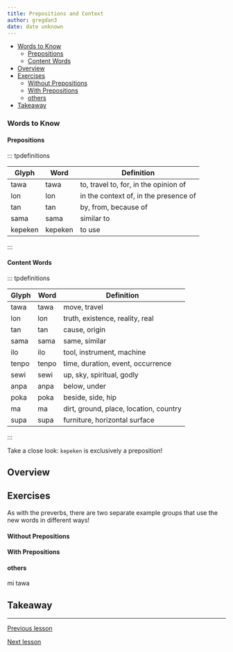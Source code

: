 ```yaml
---
title: Prepositions and Context
author: gregdan3
date: date unknown
---
```


<!-- toc -->

- [Words to Know](#words-to-know)
  - [Prepositions](#prepositions)
  - [Content Words](#content-words)
- [Overview](#overview)
- [Exercises](#exercises)
  - [Without Prepositions](#without-prepositions)
  - [With Prepositions](#with-prepositions)
  - [others](#others)
- [Takeaway](#takeaway)

<!-- tocstop -->

### Words to Know

#### Prepositions

::: tpdefinitions

| Glyph   | Word    | Definition                            |
| ------- | ------- | ------------------------------------- |
| tawa    | tawa    | to, travel to, for, in the opinion of |
| lon     | lon     | in the context of, in the presence of |
| tan     | tan     | by, from, because of                  |
| sama    | sama    | similar to                            |
| kepeken | kepeken | to use                                |

:::

#### Content Words

::: tpdefinitions

| Glyph | Word  | Definition                             |
| ----- | ----- | -------------------------------------- |
| tawa  | tawa  | move, travel                           |
| lon   | lon   | truth, existence, reality, real        |
| tan   | tan   | cause, origin                          |
| sama  | sama  | same, similar                          |
| ilo   | ilo   | tool, instrument, machine              |
| tenpo | tenpo | time, duration, event, occurrence      |
| sewi  | sewi  | up, sky, spiritual, godly              |
| anpa  | anpa  | below, under                           |
| poka  | poka  | beside, side, hip                      |
| ma    | ma    | dirt, ground, place, location, country |
| supa  | supa  | furniture, horizontal surface          |

:::

Take a close look: `kepeken` is exclusively a preposition!

## Overview

## Exercises

As with the preverbs, there are two separate example groups that use the new words in different ways!

#### Without Prepositions

#### With Prepositions

#### others

mi tawa

## Takeaway

---

[Previous lesson](./o.html)

[Next lesson](./la.html)
